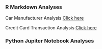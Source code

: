 <h3>R Markdown Analyses</h3>
<p1>Car Manufacturer Analysis</p1>
<a href="http://rpubs.com/atowey01/CarManufacturerHTML">Click here</a>
<br/>

<p1>Credit Card Transaction Analysis</p1>
<a href="http://rpubs.com/atowey01/CCTransactionAnalysis">Click here</a>
<br/>
<h3>Python Jupiter Notebook Analyses</h3>

